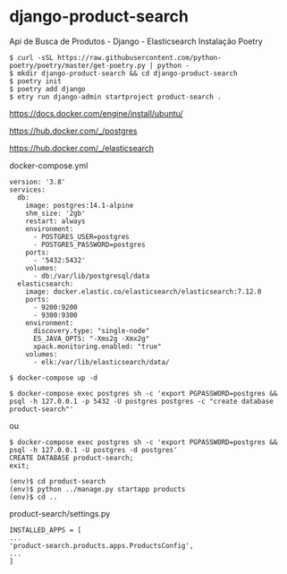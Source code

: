 # django-product-search
Api de Busca de Produtos - Django - Elasticsearch
Instalação Poetry

```
$ curl -sSL https://raw.githubusercontent.com/python-poetry/poetry/master/get-poetry.py | python -
$ mkdir django-product-search && cd django-product-search
$ poetry init
$ poetry add django
$ etry run django-admin startproject product-search .
```

https://docs.docker.com/engine/install/ubuntu/

https://hub.docker.com/_/postgres

https://hub.docker.com/_/elasticsearch

docker-compose.yml
```
version: '3.8'
services:
  db:
    image: postgres:14.1-alpine
    shm_size: '2gb'
    restart: always    
    environment:
      - POSTGRES_USER=postgres
      - POSTGRES_PASSWORD=postgres
    ports:
      - '5432:5432'
    volumes: 
      - db:/var/lib/postgresql/data
  elasticsearch:
    image: docker.elastic.co/elasticsearch/elasticsearch:7.12.0
    ports:
      - 9200:9200
      - 9300:9300
    environment:
      discovery.type: "single-node"
      ES_JAVA_OPTS: "-Xms2g -Xmx2g"
      xpack.monitoring.enabled: "true"
    volumes:
      - elk:/var/lib/elasticsearch/data/
```

```  
$ docker-compose up -d
```  

```  
$ docker-compose exec postgres sh -c 'export PGPASSWORD=postgres && psql -h 127.0.0.1 -p 5432 -U postgres postgres -c "create database product-search"'
```

ou 

```
$ docker-compose exec postgres sh -c 'export PGPASSWORD=postgres && psql -h 127.0.0.1 -U postgres -d postgres'
CREATE DATABASE product-search;
exit;
```

```  
(env)$ cd product-search
(env)$ python ../manage.py startapp products
(env)$ cd ..
```  

product-search/settings.py
```  
INSTALLED_APPS = [
...
'product-search.products.apps.ProductsConfig',
...
]
```  






